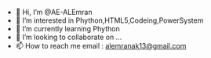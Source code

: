 - 👋 Hi, I’m @AE-ALEmran
- 👀 I’m interested in Phython,HTML5,Codeing,PowerSystem
- 🌱 I’m currently learning Phython
- 💞️ I’m looking to collaborate on ...
- 📫 How to reach me email : alemranak13@gmail.com

<!---
AE-ALEmran/AE-ALEmran is a ✨ special ✨ repository because its `README.md` (this file) appears on your GitHub profile.
You can click the Preview link to take a look at your changes.
--->
